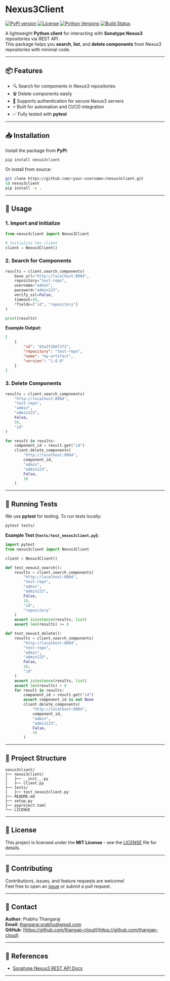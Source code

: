 
# Nexus3Client

[![PyPI version](https://badge.fury.io/py/nexus3client.svg)](https://pypi.org/project/nexus3client/)
[![License](https://img.shields.io/badge/license-MIT-green.svg)](LICENSE)
[![Python Versions](https://img.shields.io/pypi/pyversions/nexus3client.svg)](https://pypi.org/project/nexus3client/)
[![Build Status](https://img.shields.io/badge/tests-passing-brightgreen.svg)]()

A lightweight **Python client** for interacting with **Sonatype Nexus3** repositories via REST API.  
This package helps you **search**, **list**, and **delete components** from Nexus3 repositories with minimal code.

---

## 📦 Features

- 🔍 Search for components in Nexus3 repositories
- 🗑️ Delete components easily
- 🧩 Supports authentication for secure Nexus3 servers
- ⚡ Built for automation and CI/CD integration
- ✅ Fully tested with **pytest**

---

## 📥 Installation

Install the package from **PyPI**:

```bash
pip install nexus3client
```

Or install from source:

```bash
git clone https://github.com/<your-username>/nexus3client.git
cd nexus3client
pip install -e .
```

---

## 🚀 Usage

### **1. Import and Initialize**

```python
from nexus3client import Nexus3Client

# Initialize the client
client = Nexus3Client()
```

### **2. Search for Components**

```python
results = client.search_components(
    base_url="http://localhost:8084",
    repository="test-repo",
    username="admin",
    password="admin123",
    verify_ssl=False,
    timeout=10,
    *fields=["id", "repository"]
)

print(results)
```

**Example Output:**
```json
[
    {
        "id": "d2a3f2b6f3f2",
        "repository": "test-repo",
        "name": "my-artifact",
        "version": "1.0.0"
    }
]
```

### **3. Delete Components**

```python
results = client.search_components(
    "http://localhost:8084", 
    "test-repo", 
    "admin", 
    "admin123", 
    False, 
    10, 
    "id"
)

for result in results:
    component_id = result.get("id")
    client.delete_components(
        "http://localhost:8084",
        component_id,
        "admin",
        "admin123",
        False,
        10
    )
```

---

## 🧪 Running Tests

We use **pytest** for testing. To run tests locally:

```bash
pytest tests/
```

**Example Test (`tests/test_nexus3client.py`):**

```python
import pytest
from nexus3client import Nexus3Client

client = Nexus3Client()

def test_nexus3_search():
    results = client.search_components(
        "http://localhost:8084", 
        "test-repo", 
        "admin", 
        "admin123", 
        False, 
        10, 
        "id", 
        "repository"
    )
    assert isinstance(results, list)
    assert len(results) >= 0

def test_nexus3_delete():
    results = client.search_components(
        "http://localhost:8084", 
        "test-repo", 
        "admin", 
        "admin123", 
        False, 
        10, 
        "id"
    )
    assert isinstance(results, list)
    assert len(results) > 0
    for result in results:
        component_id = result.get("id")
        assert component_id is not None
        client.delete_components(
            "http://localhost:8084",
            component_id,
            "admin",
            "admin123",
            False,
            10
        )
```

---

## 📂 Project Structure

```
nexus3client/
├── nexus3client/
│   ├── __init__.py
│   ├── client.py
├── tests/
│   ├── test_nexus3client.py
├── README.md
├── setup.py
├── pyproject.toml
└── LICENSE
```

---

## 📜 License

This project is licensed under the **MIT License** - see the [LICENSE](LICENSE) file for details.

---

## 🤝 Contributing

Contributions, issues, and feature requests are welcome!  
Feel free to open an [issue](https://github.com/<your-username>/nexus3client/issues) or submit a pull request.

---

## 📧 Contact

**Author:** Prabhu Thangaraj  
**Email:** thangaraj.prabhu@gmail.com  
**GitHub:** [https://github.com/thangap-cloud](https://github.com/thangap-cloud)

---

## 🔗 References

- [Sonatype Nexus3 REST API Docs](https://help.sonatype.com/repomanager3/rest-and-integration-api)

---


